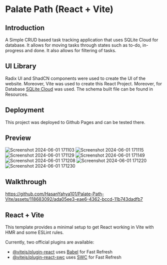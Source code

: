 # Palate Path (React + Vite)

## Introduction

A Simple CRUD based task tracking application that uses SQLite Cloud for database. It allows for moving tasks through states such as to-do, in-progress and done. It also allows for filtering of tasks.

## UI Library

Radix UI and ShadCN components were used to create the UI of the website. Moreover, Vite was used to create this React Project. Moreover, for Database [SQLite Cloud](https://sqlitecloud.io/) was used. The schema built file can be found in Resources.

## Deployment

This project was deployed to Github Pages and can be tested there.

## Preview
![Screenshot 2024-06-01 171103](https://github.com/HasanYahya101/Palate-Path-Vite/assets/118683092/54eddbec-baa6-43b0-aae1-b0ecb4837d4f)
![Screenshot 2024-06-01 171115](https://github.com/HasanYahya101/Palate-Path-Vite/assets/118683092/a5db77cc-e786-4c76-9d5e-5978842766db)
![Screenshot 2024-06-01 171129](https://github.com/HasanYahya101/Palate-Path-Vite/assets/118683092/403dd9f1-7f25-4696-b4a9-5d02ad3f2f00)
![Screenshot 2024-06-01 171149](https://github.com/HasanYahya101/Palate-Path-Vite/assets/118683092/20933ca5-2b1c-4293-8336-c7dfe949da00)
![Screenshot 2024-06-01 171208](https://github.com/HasanYahya101/Palate-Path-Vite/assets/118683092/8e4ee86d-11ee-4473-a9b1-9db0ab452b80)
![Screenshot 2024-06-01 171220](https://github.com/HasanYahya101/Palate-Path-Vite/assets/118683092/5ca432b8-4bc8-4e70-ad05-4600a13e1f95)
![Screenshot 2024-06-01 171230](https://github.com/HasanYahya101/Palate-Path-Vite/assets/118683092/82c66a54-b9c9-4786-bea6-6c22257a1acd)

## Walkthrough

https://github.com/HasanYahya101/Palate-Path-Vite/assets/118683092/ada05ee3-eae6-4362-bccd-11b743dadfb7

## React + Vite

This template provides a minimal setup to get React working in Vite with HMR and some ESLint rules.

Currently, two official plugins are available:

- [@vitejs/plugin-react](https://github.com/vitejs/vite-plugin-react/blob/main/packages/plugin-react/README.md) uses [Babel](https://babeljs.io/) for Fast Refresh
- [@vitejs/plugin-react-swc](https://github.com/vitejs/vite-plugin-react-swc) uses [SWC](https://swc.rs/) for Fast Refresh
